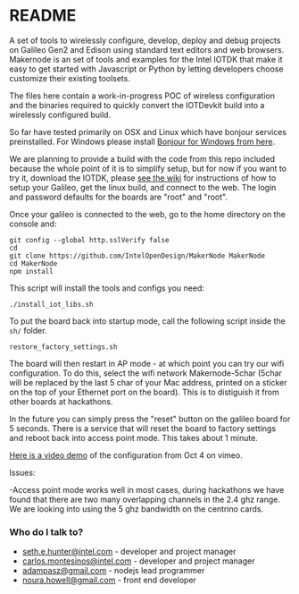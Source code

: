 # README #

A set of tools to wirelessly configure, develop, deploy and debug projects on Galileo Gen2 and Edison using standard text editors and web browsers. Makernode is an set of tools and examples for the Intel IOTDK that make it easy to get started with Javascript or Python by letting developers choose customize their existing toolsets.  

The files here contain a work-in-progress POC of wireless configuration and the binaries required to quickly convert the IOTDevkit build into a wirelessly configured build. 

So far have tested primarily on OSX and Linux which have bonjour services preinstalled. For Windows please install [Bonjour for Windows from here](http://support.apple.com/kb/dl999). 

We are planning to provide a build with the code from this repo included because the whole point of it is to simplify setup, but for now if you want to try it, download the IOTDK, please [see the wiki](https://github.com/IntelOpenDesign/MakerNode/wiki) for instructions of how to setup your Galileo, get the linux build, and connect to the web. The login and password defaults for the boards are "root" and "root". 

Once your galileo is connected to the web, go to the home directory on the console and:

    git config --global http.sslVerify false
    cd
    git clone https://github.com/IntelOpenDesign/MakerNode MakerNode
    cd MakerNode
    npm install

This script will install the tools and configs you need:

    ./install_iot_libs.sh

To put the board back into startup mode, call the following script inside the `sh/` folder. 
    
    restore_factory_settings.sh

The board will then restart in AP mode - at which point you can try our wifi configuration. To do this, select the wifi network Makernode-5char (5char will be replaced by the last 5 char of your Mac address, printed on a sticker on the top of your Ethernet port on the board). This is to distiguish it from other boards at hackathons. 

In the future you can simply press the "reset" button on the galileo board for 5 seconds. There is a service that will reset the board to factory settings and reboot back into access point mode. This takes about 1 minute. 

[Here is a video demo](https://vimeo.com/107971075) of the configuration from Oct 4 on vimeo. 

Issues: 

-Access point mode works well in most cases, during hackathons we have found that there are two many overlapping channels in the 2.4 ghz range. We are looking into using the 5 ghz bandwidth on the centrino cards. 


### Who do I talk to? ###

* seth.e.hunter@intel.com - developer and project manager
* carlos.montesinos@intel.com - developer and project manager
* adampasz@gmail.com  - nodejs lead programmer
* noura.howell@gmail.com  - front end developer
